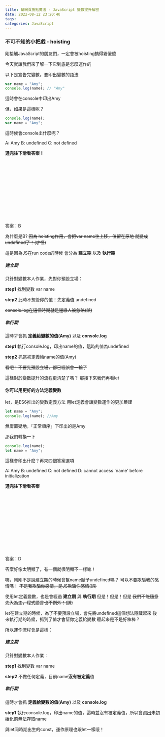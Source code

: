 ```yaml
---
title: 幫網頁施點魔法 - JavaScript 變數提升解密
date: 2022-08-12 23:20:40
tags:
categories: JavaScript
---
```

### 不可不知的小把戲 - hoisting

剛接觸JavaScript的朋友們，一定會被hoisting搞得霧傻傻

今天就讓我們來了解一下它到底是怎麼運作的

以下是宣告完變數，要印出變數的語法

```javascript
var name = "Amy";
console.log(name); // "Amy"
```
這時會在console中印出Amy


但，如果是這樣呢？

```javascript
console.log(name);
var name = "Amy";
```

這時候會console出什麼呢？

A: Amy
B: undefined
C: not defined

**選完往下滑看答案！**

</br>
</br>
</br>
</br>
</br>
</br>
</br>
</br>
</br>
</br>
</br>

答案：B


為什麼是B?
~~因為 hoisting作用，會把var name往上移，值留在原地
就變成undefined了！(才怪)~~

這是因為JS在run code的時候
會分為 **建立期** 以及 **執行期**

##### 建立期

只針對變數本人作業，先對你預設立場：

**step1** 找到變數 var name 

**step2** 此時不想管你的值！先定義值 undefined

~~console.log在這個時期就是邊緣人被忽略(誤)~~

##### 執行期

這時才會抓 **定義給變數的值(Amy)** 以及 **console.log**

**step1** 執行console.log，印出name的值，這時的值為undefined

**step2** 抓當初定義給name的值(Amy)

~~看吧！不要先預設立場，都已經誤會一輪了~~

這樣對於變數提升的流程更清楚了嗎？
那接下來我們再看let

#### 你可以用更好的方法定義變數

let，是ES6推出的變數定義方法
用let定義會讓變數運作的更加嚴謹

```javascript
let name = "Amy";
console.log(name); //Amy
```

無庸置疑地，「正常順序」下印出的是Amy

那我們轉換一下

```javascript
console.log(name);
let name = "Amy";
```

這樣會印出什麼？再來四個答案選項

A: Amy
B: undefined
C: not defined
D: cannot access 'name' before initialization

**選完往下滑看答案**

</br>
</br>
</br>
</br>
</br>
</br>
</br>
</br>
</br>
</br>
</br>


答案：D

答案好像太明顯了，有一個就很明顯不一樣嘛！

咦，剛剛不是說建立期的時候會幫name賦予undefined嗎？
可以不要欺騙我的感情嗎！
~~不是我欺騙你感情，是JS欺騙你感情(誤)~~

使用let定義變數，也是會經過 **建立期** 與 **執行期**
但是！但是！但是
~~我們不能隨意先入為主，程式語言也不例外！(誤)~~

let在建立期的時候，為了不要預設立場，會先將undefined這個想法隱藏起來
後來執行期的時候，抓到了值才會幫你定義給變數
聽起來是不是好棒棒？

所以運作流程會是這樣：

##### 建立期

只針對變數本人作業：

**step1** 找到變數 var name 

**step2** 不做任何定義，目前name**沒有被定義**值

##### 執行期

這時才會抓 **定義給變數的值(Amy)** 以及 **console.log**

**step1** 執行console.log，印出name的值，這時並沒有被定義值，所以會跑出未初始化前無法存取name

與let同時期出生的const，運作原理也跟let一樣哦！
